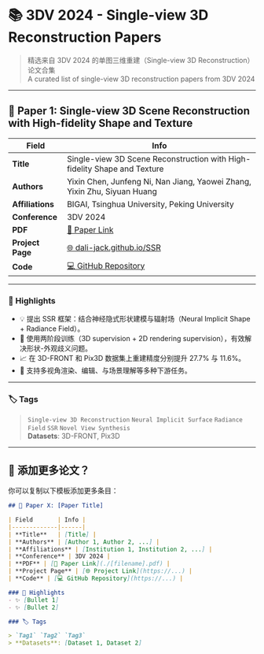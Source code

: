 # 📚 3DV 2024 - Single-view 3D Reconstruction Papers

> 精选来自 3DV 2024 的单图三维重建（Single-view 3D Reconstruction）论文合集  
> A curated list of single-view 3D reconstruction papers from 3DV 2024

---

## 📄 Paper 1: Single-view 3D Scene Reconstruction with High-fidelity Shape and Texture

| Field       | Info |
|-------------|------|
| **Title**   | Single-view 3D Scene Reconstruction with High-fidelity Shape and Texture |
| **Authors** | Yixin Chen, Junfeng Ni, Nan Jiang, Yaowei Zhang, Yixin Zhu, Siyuan Huang |
| **Affiliations** | BIGAI, Tsinghua University, Peking University |
| **Conference** | 3DV 2024 |
| **PDF** | [📄 Paper Link](./Single-view-3D-Scene-Reconstruction-with-High-fidelity-Shape-and-Texture.pdf) |
| **Project Page** | [🌐 dali-jack.github.io/SSR](https://dali-jack.github.io/SSR/) |
| **Code** | [💻 GitHub Repository](https://github.com/DaLi-Jack/SSR-code) |

---

### 🌟 Highlights

- 💡 提出 SSR 框架：结合神经隐式形状建模与辐射场（Neural Implicit Shape + Radiance Field）。
- 🔁 使用两阶段训练（3D supervision + 2D rendering supervision），有效解决形状-外观歧义问题。
- 📈 在 3D-FRONT 和 Pix3D 数据集上重建精度分别提升 27.7% 与 11.6%。
- 🧩 支持多视角渲染、编辑、与场景理解等多种下游任务。

---

### 🏷️ Tags

> `Single-view 3D Reconstruction` `Neural Implicit Surface` `Radiance Field` `SSR` `Novel View Synthesis`  
> **Datasets**: 3D-FRONT, Pix3D

---

## 📌 添加更多论文？

你可以复制以下模板添加更多条目：

```markdown
## 📄 Paper X: [Paper Title]

| Field       | Info |
|-------------|------|
| **Title**   | [Title] |
| **Authors** | [Author 1, Author 2, ...] |
| **Affiliations** | [Institution 1, Institution 2, ...] |
| **Conference** | 3DV 2024 |
| **PDF** | [📄 Paper Link](./[filename].pdf) |
| **Project Page** | [🌐 Project Link](https://...) |
| **Code** | [💻 GitHub Repository](https://...) |

### 🌟 Highlights
- ✨ [Bullet 1]
- ✨ [Bullet 2]

### 🏷️ Tags

> `Tag1` `Tag2` `Tag3`  
> **Datasets**: [Dataset 1, Dataset 2]
